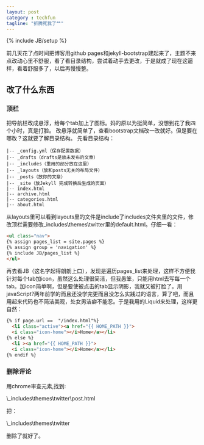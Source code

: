 ```yaml
---
layout: post
category : techfun
tagline: "折腾死我了艹"
---
```

{% include JB/setup %}

前几天花了点时间把博客用github pages和jekyll-bootstrap建起来了，主题不来点改动心里不舒服，看了看目录结构，尝试着动手去更改，于是就成了现在这逼样，看着舒服多了，以后再慢慢整。

## 改了什么东西

### 顶栏

把导航栏改成悬浮，给每个tab加上了图标。妈的原以为挺简单，没想到花了我四个小时，真是打脸。
改悬浮就简单了，查看bootstrap文档改一改就好。但是要在哪改？这就要了解目录结构。
先看目录结构：  

    |-- _config.yml（保存配置数据）
    |-- _drafts（drafts是放未发布的文章）
    |-- _includes（重用的部分放在这里）
    |-- _layouts（放和posts无关的布局文件）
    |-- _posts（放你的文章）
    |-- _site（放Jekyll 完成转换后生成的页面）
    |-- index.html
    |-- archive.html
    |-- categories.html
    |-- about.html
    

从layouts里可以看到layouts里的文件是include了includes文件夹里的文件，修改顶栏需要修改\_includes\themes\twitter里的default.html。仔细一看：

  ```html
  <ul class="nav">
  {% assign pages_list = site.pages %}
  {% assign group = 'navigation' %}
  {% include JB/pages_list %}
  </ul>
  ```

再去看JB（这名字起得朗朗上口），发现是遍历pages_list来处理，这样不方便我针对每个tab加icon，虽然这么处理很简洁，但我愚笨，只能用html去写每一个tab。加icon简单啊，但是要使被点击的tab显示阴影，我就又被打脸了。用javaScript?两年前学的而且还没学完更而且没怎么实践过的语言，算了吧，而且用起来代码也不简洁美观，处女男洁癖不能忍。于是我用的Liquid来处理，这样更自然：

```html
{% if page.url ==  "/index.html"%}
  <li class="active"><a href="{{ HOME_PATH }}">
  <i class="icon-home"></i>Home</a></li>
{% else %}
  <li ><a href="{{ HOME_PATH }}">
  <i class="icon-home"></i>Home</a></li>
{% endif %}
```

### 删除评论
用chrome审查元素,找到:

\\_includes\themes\twitter\post.html

把：

\\_includes\themes\twitter

删除了就好了。